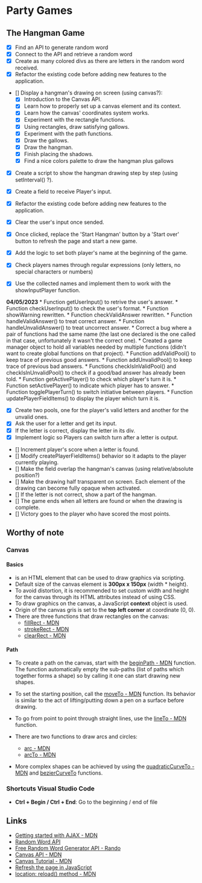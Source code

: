 # Party Games

## The Hangman Game

- [X] Find an API to generate random word
- [X] Connect to the API and retrieve a random word
- [X] Create as many colored divs as there are letters in the random word received.
- [X] Refactor the existing code before adding new features to the application.
- [] Display a hangman's drawing on screen (using canvas?):
    - [X] Introduction to the Canvas API.
    - [X] Learn how to properly set up a canvas element and its context.
    - [X] Learn how the canvas' coordinates system works.
    - [X] Experiment with the rectangle functions.
    - [X] Using rectangles, draw satisfying gallows.
    - [X] Experiment with the path functions.
    - [X] Draw the gallows.
    - [X] Draw the hangman.
    - [X] Finish placing the shadows.
    - [X] Find a nice colors palette to draw the hangman plus gallows
- [X] Create a script to show the hangman drawing step by step (using setInterval() ?).

- [X] Create a field to receive Player's input.
- [X] Refactor the existing code before adding new features to the application.
- [X] Clear the user's input once sended.
- [X] Once clicked, replace the 'Start Hangman' button by a 'Start over' button to refresh the page and start a new game.
- [X] Add the logic to set both player's name at the beginning of the game.
- [X] Check players names through regular expressions (only letters, no special characters or numbers)
- [X] Use the collected names and implement them to work with the showInputPlayer function.

**04/05/2023**
    * Function getUserInput() to retrive the user's answer.
    * Function checkUserInput() to check the user's format.
    * Function showWarning rewritten.
    * Function checkValidAnswer rewritten.
    * Function handleValidAnswer() to treat correct answer.
    * Function handleUnvalidAnswer() to treat uncorrect answer.
    * Correct a bug where a pair of functions had the same name (the last one declared is the one called in that case, unfortunately it wasn't the correct one).
    * Created a game manager object to hold all variables needed by multiple functions (didn't want to create global functions on that project).
    * Function addValidPool() to keep trace of previous good answers.
    * Function addUnvalidPool() to keep trace of previous bad answers.
    * Functions checkIsInValidPool() and checkIsInUnvalidPool() to check if a good/bad answer has already been told.
    * Function getActivePlayer() to check which player's turn it is.
    * Function setActivePlayer() to indicate which player has to answer. 
    * Function togglePlayerTurn() to switch initiative between players.
    * Function updatePlayerFieldItems() to display the player which turn it is.

- [X] Create two pools, one for the player's valid letters and another for the unvalid ones.
- [X] Ask the user for a letter and get its input.
- [X] If the letter is correct, display the letter in its div.
- [X] Implement logic so Players can switch turn after a letter is output.
- [] Increment player's score when a letter is found.
- [] Modify createPlayerFieldItems() behavior so it adapts to the player currently playing.
- [] Make the field overlap the hangman's canvas (using relative/absolute position?)
- [] Make the drawing half transparent on screen. Each element of the drawing can become fully opaque when activated.
- [] If the letter is not correct, show a part of the hangman.
- [] The game ends when all letters are found or when the drawing is complete.
- [] Victory goes to the player who have scored the most points.

## Worthy of note
### Canvas
#### Basics
- **<canvas>** is an HTML element that can be used to draw graphics via scripting.
- Default size of the canvas element is **300px x 150px** (width * height).
- To avoid distortion, it is recommended to set custom width and height for the canvas through its HTML attributes instead of using CSS.
- To draw graphics on the canvas, a JavaScript **context** object is used.
- Origin of the canvas gris is set to the **top left corner** at coordinate (0, 0).
- There are three functions that draw rectangles on the canvas:
    * [fillRect - MDN](https://developer.mozilla.org/en-US/docs/Web/API/CanvasRenderingContext2D/fillRect)
    * [strokeRect - MDN](https://developer.mozilla.org/en-US/docs/Web/API/CanvasRenderingContext2D/strokeRect)
    * [clearRect - MDN](https://developer.mozilla.org/en-US/docs/Web/API/CanvasRenderingContext2D/clearRect)

#### Path
- To create a path on the canvas, start with the [beginPath - MDN](https://developer.mozilla.org/en-US/docs/Web/API/CanvasRenderingContext2D/beginPath) function. The function automatically empty the sub-paths (list of paths which together forms a shape) so by calling it one can start drawing new shapes.
- To set the starting position, call the [moveTo - MDN](https://developer.mozilla.org/en-US/docs/Web/API/CanvasRenderingContext2D/moveTo) function. Its behavior is similar to the act of lifting/putting down a pen on a surface before drawing.
- To go from point to point through straight lines, use the [lineTo - MDN](https://developer.mozilla.org/en-US/docs/Web/API/CanvasRenderingContext2D/lineTo) function.
- There are two functions to draw arcs and circles:
    * [arc - MDN](https://developer.mozilla.org/en-US/docs/Web/API/CanvasRenderingContext2D/arc)
    * [arcTo - MDN](https://developer.mozilla.org/en-US/docs/Web/API/CanvasRenderingContext2D/arcTo)

- More complex shapes can be achieved by using the [quadraticCurveTo - MDN](https://developer.mozilla.org/en-US/docs/Web/API/CanvasRenderingContext2D/quadraticCurveTo) and [bezierCurveTo](https://developer.mozilla.org/en-US/docs/Web/API/CanvasRenderingContext2D/bezierCurveTo) functions.


### Shortcuts Visual Studio Code
- **Ctrl + Begin / Ctrl + End**: Go to the beginning / end of file

## Links
* [Getting started with AJAX - MDN](https://developer.mozilla.org/en-US/docs/Web/Guide/AJAX/Getting_Started)
* [Random Word API](http://random-word-api.herokuapp.com/home)
* [Free Random Word Generator API - Rando](https://random-word-api.vercel.app/)
* [Canvas API - MDN](https://developer.mozilla.org/en-US/docs/Web/API/Canvas_API)
* [Canvas Tutorial - MDN](https://developer.mozilla.org/en-US/docs/Web/API/Canvas_API/Tutorial)
* [Refresh the page in JavaScript](https://www.freecodecamp.org/news/refresh-the-page-in-javascript-js-reload-window-tutorial/)
* [location: reload() method - MDN](https://developer.mozilla.org/en-US/docs/Web/API/Location/reload)